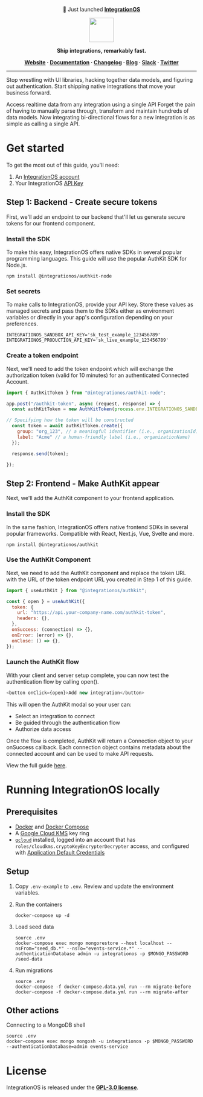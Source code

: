 <p align="center">
📖 Just launched <b><a href="https://www.integrationos.com/">IntegrationOS</a></b>
  <br/>
 </p>

<p align="center">
  <a href="https://integrationos.com">
    <img src="https://assets-global.website-files.com/5f6b97302bb70b93e591d51f/657a3a1aec47c8ec20b396fe_IntegrationOS%20main%20logo-p-500.png" height="64px">
  </a>
</p>

<p align="center"><b>Ship integrations, remarkably fast.</b></p>

<p align="center">
  <b>
    <a href="https://www.integrationos.com/">Website</a>
    ·
    <a href="https://docs.integrationos.com/docs/quickstart">Documentation</a>
    ·
    <a href="https://www.integrationos.com/changelog">Changelog</a>
    ·
    <a href="https://www.integrationos.com/blog">Blog</a>
    ·
    <a href="https://join.slack.com/t/integrationos-hq/shared_invite/zt-2dm9254tc-Eza~78acJllbP7ZFKuVYjw">Slack</a>
    ·
    <a href="https://twitter.com/integrationos">Twitter</a>
  </b>
</p>

---

Stop wrestling with UI libraries, hacking together data models, and figuring out authentication. Start shipping native integrations that move your business forward.

Access realtime data from any integration using a single API
Forget the pain of having to manually parse through, transform and maintain hundreds of data models. Now integrating bi-directional flows for a new integration is as simple as calling a single API.

# Get started

To get the most out of this guide, you'll need:

1. An [IntegrationOS account](https://app.integrationos.com)
2. Your  IntegrationOS [API Key](https://docs.integrationos.com/docs/glossary#api-key)

## Step 1: Backend - Create secure tokens

First, we'll add an endpoint to our backend that'll let us generate secure tokens for our frontend component.

### Install the SDK

To make this easy, IntegrationOS offers native SDKs in several popular programming languages. This guide will use the popular AuthKit SDK for Node.js.

```shell npm
npm install @integrationos/authkit-node
```

### Set secrets

To make calls to IntegrationOS, provide your API key. Store these values as managed secrets and pass them to the SDKs either as environment variables or directly in your app's configuration depending on your preferences.

```shell
INTEGRATIONOS_SANDBOX_API_KEY='sk_test_example_123456789'
INTEGRATIONOS_PRODUCTION_API_KEY='sk_live_example_123456789'
```

### Create a token endpoint

Next, we'll need to add the token endpoint which will exchange the authorization token (valid for 10 minutes) for an authenticated Connected Account.

```javascript
import { AuthKitToken } from "@integrationos/authkit-node";

app.post("/authkit-token", async (request, response) => {
  const authKitToken = new AuthKitToken(process.env.INTEGRATIONOS_SANDBOX_API_KEY);

// Specifying how the token will be constructed
  const token = await authKitToken.create({
    group: "org_123", // a meaningful identifier (i.e., organizationId)
    label: "Acme" // a human-friendly label (i.e., organizationName)
  });

  response.send(token);

});
```

## Step 2: Frontend - Make AuthKit appear

Next, we'll add the AuthKit component to your frontend application.

### Install the SDK

In the same fashion, IntegrationOS offers native frontend SDKs in several popular frameworks. Compatible with React, Next.js, Vue, Svelte and more.

```shell npm
npm install @integrationos/authkit
```

### Use the AuthKit Component

Next, we need to add the AuthKit component and replace the token URL with the URL of the token endpoint URL you created in Step 1 of this guide.

```javascript
import { useAuthKit } from "@integrationos/authkit";

const { open } = useAuthKit({
  token: {
    url: "https://api.your-company-name.com/authkit-token",
    headers: {},
  },
  onSuccess: (connection) => {},
  onError: (error) => {},
  onClose: () => {},
});
```

### Launch the AuthKit flow

With your client and server setup complete, you can now test the authentication flow by calling open().

```javascript
<button onClick={open}>Add new integration</button>
```

This will open the AuthKit modal so your user can:

- Select an integration to connect
- Be guided through the authentication flow
- Authorize data access

Once the flow is completed, AuthKit will return a Connection object to your onSuccess callback. Each connection object contains metadata about the connected account and can be used to make API requests.

View the full guide [here](https://docs.integrationos.com/docs/quickstart).

# Running IntegrationOS locally

## Prerequisites

* [Docker](https://docs.docker.com/engine/) and [Docker Compose](https://docs.docker.com/compose/)
* A [Google Cloud KMS](https://cloud.google.com/kms/docs) key ring
* [`gcloud`](https://cloud.google.com/sdk/gcloud) installed, logged into an account that has `roles/cloudkms.cryptoKeyEncrypterDecrypter` access, and configured with [Application Default Credentials](https://cloud.google.com/docs/authentication/provide-credentials-adc)

## Setup

1. Copy `.env-example` to `.env`. Review and update the environment variables.

2. Run the containers

    ```shell
    docker-compose up -d
    ```

3. Load seed data

    ```shell
    source .env
    docker-compose exec mongo mongorestore --host localhost --nsFrom="seed_db.*" --nsTo="events-service.*" --authenticationDatabase admin -u integrationos -p $MONGO_PASSWORD /seed-data
    ```

4. Run migrations

    ```shell
    source .env
    docker-compose -f docker-compose.data.yml run --rm migrate-before
    docker-compose -f docker-compose.data.yml run --rm migrate-after
    ```

## Other actions

Connecting to a MongoDB shell

```shell
source .env
docker-compose exec mongo mongosh -u integrationos -p $MONGO_PASSWORD --authenticationDatabase=admin events-service
```


# License

IntegrationOS is released under the [**GPL-3.0 license**](LICENSE).

